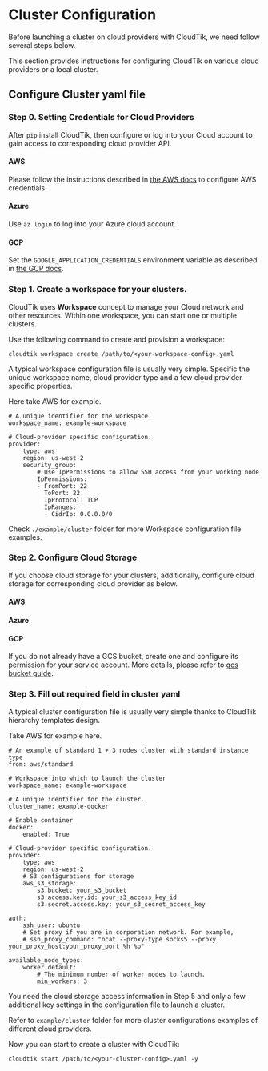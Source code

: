 #  Cluster Configuration

Before launching a cluster on cloud providers with CloudTik, we need follow several steps below.

This section provides instructions for configuring CloudTik on various cloud providers or a local cluster.

## Configure Cluster yaml file

### Step 0. Setting Credentials for Cloud Providers

After `pip` install CloudTik, then configure or log into your Cloud account to gain access to corresponding cloud provider API.

#### AWS

Please follow the instructions described in [the AWS docs](https://boto3.amazonaws.com/v1/documentation/api/latest/guide/configuration.html) to configure AWS credentials.

#### Azure

Use `az login` to log into your Azure cloud account.

#### GCP

Set the `GOOGLE_APPLICATION_CREDENTIALS` environment variable as described in [the GCP docs](https://cloud.google.com/docs/authentication/getting-started).

### Step 1. Create a workspace for your clusters.

CloudTik uses **Workspace** concept to manage your Cloud network and other resources. Within one workspace, you can start one or multiple clusters.

Use the following command to create and provision a workspace:

```
cloudtik workspace create /path/to/<your-workspace-config>.yaml
```

A typical workspace configuration file is usually very simple. Specific the unique workspace name, cloud provider type
and a few cloud provider specific properties. 

Here take AWS for example.

```
# A unique identifier for the workspace.
workspace_name: example-workspace

# Cloud-provider specific configuration.
provider:
    type: aws
    region: us-west-2
    security_group:
        # Use IpPermissions to allow SSH access from your working node
        IpPermissions:
        - FromPort: 22
          ToPort: 22
          IpProtocol: TCP
          IpRanges:
          - CidrIp: 0.0.0.0/0
```
Check `./example/cluster` folder for more Workspace configuration file examples.


### Step 2. Configure Cloud Storage 

If you choose cloud storage for your clusters, additionally, configure cloud storage for corresponding cloud provider as below.

#### AWS

#### Azure

#### GCP

If you do not already have a GCS bucket, create one and configure its permission for your service account.
More details, please refer to [gcs bucket guide](./configure-gcs-bucket.md).

### Step 3. Fill out required field in cluster yaml

A typical cluster configuration file is usually very simple thanks to CloudTik hierarchy templates design. 

Take AWS for example here.

```
# An example of standard 1 + 3 nodes cluster with standard instance type
from: aws/standard

# Workspace into which to launch the cluster
workspace_name: example-workspace

# A unique identifier for the cluster.
cluster_name: example-docker

# Enable container
docker:
    enabled: True

# Cloud-provider specific configuration.
provider:
    type: aws
    region: us-west-2
    # S3 configurations for storage
    aws_s3_storage:
        s3.bucket: your_s3_bucket
        s3.access.key.id: your_s3_access_key_id
        s3.secret.access.key: your_s3_secret_access_key

auth:
    ssh_user: ubuntu
    # Set proxy if you are in corporation network. For example,
    # ssh_proxy_command: "ncat --proxy-type socks5 --proxy your_proxy_host:your_proxy_port %h %p"

available_node_types:
    worker.default:
        # The minimum number of worker nodes to launch.
        min_workers: 3
```

You need the cloud storage access information in Step 5 and only a few additional key settings in the configuration file to launch a cluster.

Refer to `example/cluster` folder for more cluster configurations examples of different cloud providers.

Now you can start to create a cluster with CloudTik:

```
cloudtik start /path/to/<your-cluster-config>.yaml -y
```
